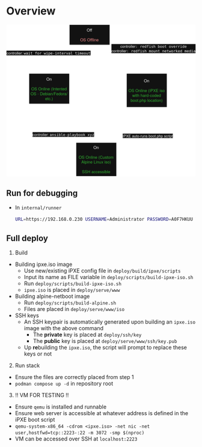 # Overview

![diagram](docs/diagram.drawio.png)


## Run for debugging

- In `internal/runner`

    ```sh
    URL=https://192.168.0.230 USERNAME=Administrator PASSWORD=A0F7HKUU VALIDCERT=false WIPEINTERVAL=300 go run .
    ```

## Full deploy

1. Build
  - Building ipxe.iso image
    - Use new/existing iPXE config file in `deploy/build/ipxe/scripts`
    - Input its name as FILE variable in `deploy/scripts/build-ipxe-iso.sh`
    - Run `deploy/scripts/build-ipxe-iso.sh`
    - `ipxe.iso` is placed in `deploy/serve/www`
  - Building alpine-netboot image
    - Run `deploy/scripts/build-alpine.sh`
    - Files are placed in `deploy/serve/www/iso`
  - SSH keys
    - An SSH keypair is automatically generated upon building an `ipxe.iso` image with the above command
      - The **private** key is placed at `deploy/ssh/key`
      - The **public** key is placed at `deploy/serve/www/ssh/key.pub`
    - Up **re**building the `ipxe.iso`, the script will prompt to replace these keys or not

2. Run stack
  - Ensure the files are correctly placed from step 1
  - `podman compose up -d` in repository root

3. !! VM FOR TESTING !!
  - Ensure `qemu` is installed and runnable
  - Ensure web server is accessible at whatever address is defined in the iPXE boot script
  - `qemu-system-x86_64 -cdrom <ipxe.iso> -net nic -net user,hostfwd=tcp::2223-:22 -m 3072 -smp $(nproc)`
  - VM can be accessed over SSH at `localhost:2223`